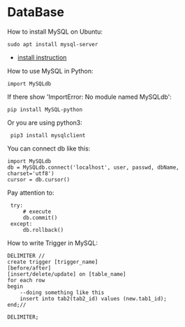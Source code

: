 DataBase
============

How to install MySQL on Ubuntu:

    sudo apt install mysql-server

* [install instruction](https://help.ubuntu.com/lts/serverguide/mysql.html)

How to use MySQL in Python:

    import MySQLdb

If there show 'ImportError: No module named MySQLdb':

    pip install MySQL-python

Or you are using python3:

     pip3 install mysqlclient

You can connect db like this:

    import MySQLdb
    db = MySQLdb.connect('localhost', user, passwd, dbName, charset='utf8')
    cursor = db.cursor()

Pay attention to:

     try:
         # execute
         db.commit()
     except:
         db.rollback()


How to write Trigger in MySQL:

    DELIMITER //
    create trigger [trigger_name]
    [before/after]
    [insert/delete/update] on [table_name]
    for each row
    begin
        --doing something like this
        insert into tab2(tab2_id) values (new.tab1_id);
    end;//

    DELIMITER;



